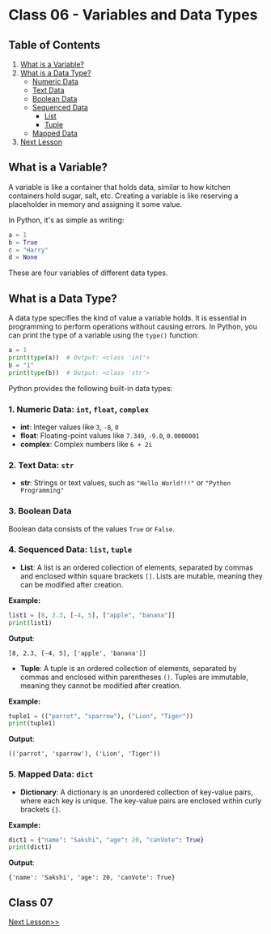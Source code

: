 # Class 06 - Variables and Data Types

## Table of Contents
1. [What is a Variable?](#what-is-a-variable)
2. [What is a Data Type?](#what-is-a-data-type)
    - [Numeric Data](#1-numeric-data)
    - [Text Data](#2-text-data)
    - [Boolean Data](#3-boolean-data)
    - [Sequenced Data](#4-sequenced-data)
        - [List](#list)
        - [Tuple](#tuple)
    - [Mapped Data](#5-mapped-data)
3. [Next Lesson](#next-lesson)

## What is a Variable?
A variable is like a container that holds data, similar to how kitchen containers hold sugar, salt, etc. Creating a variable is like reserving a placeholder in memory and assigning it some value.

In Python, it's as simple as writing:

```python
a = 1
b = True
c = "Harry"
d = None
```

These are four variables of different data types.

## What is a Data Type?
A data type specifies the kind of value a variable holds. It is essential in programming to perform operations without causing errors. In Python, you can print the type of a variable using the `type()` function:

```python
a = 1
print(type(a))  # Output: <class 'int'>
b = "1"
print(type(b))  # Output: <class 'str'>
```

Python provides the following built-in data types:

### 1. Numeric Data: `int`, `float`, `complex`

- **int**: Integer values like `3`, `-8`, `0`
- **float**: Floating-point values like `7.349`, `-9.0`, `0.0000001`
- **complex**: Complex numbers like `6 + 2i`

### 2. Text Data: `str`

- **str**: Strings or text values, such as `"Hello World!!!"` or `"Python Programming"`

### 3. Boolean Data

Boolean data consists of the values `True` or `False`.

### 4. Sequenced Data: `list`, `tuple`

- **List**: A list is an ordered collection of elements, separated by commas and enclosed within square brackets `[]`. Lists are mutable, meaning they can be modified after creation.

**Example:**
```python
list1 = [8, 2.3, [-4, 5], ["apple", "banana"]]
print(list1)
```

**Output**:
```
[8, 2.3, [-4, 5], ['apple', 'banana']]
```

- **Tuple**: A tuple is an ordered collection of elements, separated by commas and enclosed within parentheses `()`. Tuples are immutable, meaning they cannot be modified after creation.

**Example:**
```python
tuple1 = (("parrot", "sparrow"), ("Lion", "Tiger"))
print(tuple1)
```

**Output**:
```
(('parrot', 'sparrow'), ('Lion', 'Tiger'))
```

### 5. Mapped Data: `dict`

- **Dictionary**: A dictionary is an unordered collection of key-value pairs, where each key is unique. The key-value pairs are enclosed within curly brackets `{}`.

**Example:**
```python
dict1 = {"name": "Sakshi", "age": 20, "canVote": True}
print(dict1)
```

**Output**:
```
{'name': 'Sakshi', 'age': 20, 'canVote': True}
```

## Class 07
[Next Lesson>>]()